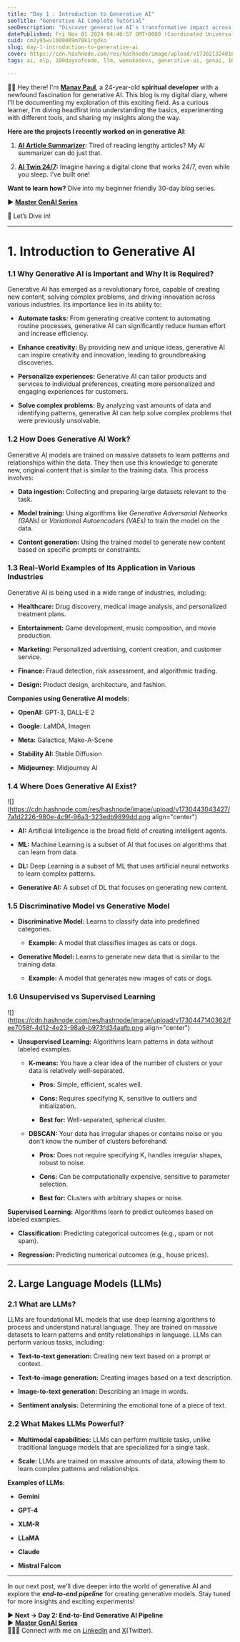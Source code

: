 ```yaml
---
title: "Day 1 : Introduction to Generative AI"
seoTitle: "Generative AI Complete Tutorial"
seoDescription: "Discover generative AI's transformative impact across industries, from healthcare to entertainment, with insights from Manav Paul"
datePublished: Fri Nov 01 2024 04:46:57 GMT+0000 (Coordinated Universal Time)
cuid: cm2y95wv1000009m78k1rgdko
slug: day-1-introduction-to-generative-ai
cover: https://cdn.hashnode.com/res/hashnode/image/upload/v1730213248181/b569d2c0-37c3-4efa-a326-f5e674127151.png
tags: ai, nlp, 100daysofcode, llm, wemakedevs, generative-ai, genai, 100xdevs

---
```


👋🏻 Hey there! I'm [**Manav Paul**](https://linktr.ee/themanavpaul), a 24-year-old **spiritual developer** with a newfound fascination for generative AI. This blog is my digital diary, where I'll be documenting my exploration of this exciting field. As a curious learner, I'm diving headfirst into understanding the basics, experimenting with different tools, and sharing my insights along the way.

**Here are the projects I recently worked on in generative AI**:

1. [**AI Article Summarizer**](https://chaturai.netlify.app/)**:** Tired of reading lengthy articles? My AI summarizer can do just that.
    
2. [**AI Twin 24/7**](https://manavpaul.hashnode.dev/my-ai-twin-works-247-even-while-i-sleep)**:** Imagine having a digital clone that works 24/7, even while you sleep. I've built one!
    

**Want to learn how?** Dive into my beginner friendly 30-day blog series.

**▶** [**Master GenAI Series**](https://manavpaul.hashnode.dev/series/generative-ai)

🤿 Let’s Dive in!

---

# **1\. Introduction to Generative AI**

### **1.1 Why Generative AI is Important and Why It is Required?**

Generative AI has emerged as a revolutionary force, capable of creating new content, solving complex problems, and driving innovation across various industries. Its importance lies in its ability to:

* **Automate tasks:** From generating creative content to automating routine processes, generative AI can significantly reduce human effort and increase efficiency.
    
* **Enhance creativity:** By providing new and unique ideas, generative AI can inspire creativity and innovation, leading to groundbreaking discoveries.
    
* **Personalize experiences:** Generative AI can tailor products and services to individual preferences, creating more personalized and engaging experiences for customers.
    
* **Solve complex problems:** By analyzing vast amounts of data and identifying patterns, generative AI can help solve complex problems that were previously unsolvable.
    

### **1.2 How Does Generative AI Work?**

Generative AI models are trained on massive datasets to learn patterns and relationships within the data. They then use this knowledge to generate new, original content that is similar to the training data. This process involves:

* **Data ingestion:** Collecting and preparing large datasets relevant to the task.
    
* **Model training:** Using algorithms like *Generative Adversarial Networks (GANs)* or *Variational Autoencoders (VAEs)* to train the model on the data.
    
* **Content generation:** Using the trained model to generate new content based on specific prompts or constraints.
    

### **1.3 Real-World Examples of Its Application in Various Industries**

Generative AI is being used in a wide range of industries, including:

* **Healthcare:** Drug discovery, medical image analysis, and personalized treatment plans.
    
* **Entertainment:** Game development, music composition, and movie production.
    
* **Marketing:** Personalized advertising, content creation, and customer service.
    
* **Finance:** Fraud detection, risk assessment, and algorithmic trading.
    
* **Design:** Product design, architecture, and fashion.
    

**Companies using Generative AI models:**

* **OpenAI:** GPT-3, DALL-E 2
    
* **Google:** LaMDA, Imagen
    
* **Meta:** Galactica, Make-A-Scene
    
* **Stability AI:** Stable Diffusion
    
* **Midjourney:** Midjourney AI
    

### **1.4 Where Does Generative AI Exist?**

![](https://cdn.hashnode.com/res/hashnode/image/upload/v1730443043427/7a1d2226-980e-4c9f-96a3-323edb9899dd.png align="center")

* **AI:** Artificial Intelligence is the broad field of creating intelligent agents.
    
* **ML:** Machine Learning is a subset of AI that focuses on algorithms that can learn from data.
    
* **DL:** Deep Learning is a subset of ML that uses artificial neural networks to learn complex patterns.
    
* **Generative AI:** A subset of DL that focuses on generating new content.
    

### **1.5 Discriminative Model vs Generative Model**

* **Discriminative Model:** Learns to classify data into predefined categories.
    
    * **Example:** A model that classifies images as cats or dogs.
        
* **Generative Model:** Learns to generate new data that is similar to the training data.
    
    * **Example:** A model that generates new images of cats or dogs.
        

### **1.6 Unsupervised vs Supervised Learning**

![](https://cdn.hashnode.com/res/hashnode/image/upload/v1730447140362/fee7058f-4d12-4e23-98a9-b973fd34aafb.png align="center")

* **Unsupervised Learning:** Algorithms learn patterns in data without labeled examples.
    
    * **K-means:** You have a clear idea of the number of clusters or your data is relatively well-separated.
        
        * **Pros:** Simple, efficient, scales well.
            
        * **Cons:** Requires specifying K, sensitive to outliers and initialization.
            
        * **Best for:** Well-separated, spherical cluster.
            
    * **DBSCAN:** Your data has irregular shapes or contains noise or you don't know the number of clusters beforehand.
        
        * **Pros:** Does not require specifying K, handles irregular shapes, robust to noise.
            
        * **Cons:** Can be computationally expensive, sensitive to parameter selection.
            
        * **Best for:** Clusters with arbitrary shapes or noise.
            

**Supervised Learning:** Algorithms learn to predict outcomes based on labeled examples.

* **Classification:** Predicting categorical outcomes (e.g., spam or not spam).
    
* **Regression:** Predicting numerical outcomes (e.g., house prices).
    

---

## **2\. Large Language Models (LLMs)**

### **2.1 What are LLMs?**

LLMs are foundational ML models that use deep learning algorithms to process and understand natural language. They are trained on massive datasets to learn patterns and entity relationships in language. LLMs can perform various tasks, including:

* **Text-to-text generation:** Creating new text based on a prompt or context.
    
* **Text-to-image generation:** Creating images based on a text description.
    
* **Image-to-text generation:** Describing an image in words.
    
* **Sentiment analysis:** Determining the emotional tone of a piece of text.
    

### **2.2 What Makes LLMs Powerful?**

* **Multimodal capabilities:** LLMs can perform multiple tasks, unlike traditional language models that are specialized for a single task.
    
* **Scale:** LLMs are trained on massive amounts of data, allowing them to learn complex patterns and relationships.
    

**Examples of LLMs:**

* **Gemini**
    
* **GPT-4**
    
* **XLM-R**
    
* **LLaMA**
    
* **Claude**
    
* **Mistral Falcon**
    

---

In our next post, we'll dive deeper into the world of generative AI and explore the ***end-to-end pipeline*** for creating generative models. Stay tuned for more insights and exciting experiments!

**▶ Next → Day 2: End-to-End Generative AI Pipeline**  
**▶** [**Master GenAI Series**](https://manavpaul.hashnode.dev/series/generative-ai)  
👨🏻‍💻 Connect with me on [LinkedIn](https://www.linkedin.com/in/manav-paul/) and [X](https://x.com/themanavpaul)(Twitter).